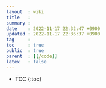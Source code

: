 ```yaml
---
layout  : wiki
title   : 
summary : 
date    : 2022-11-17 22:32:47 +0900
updated : 2022-11-17 22:36:37 +0900
tag     : 
toc     : true
public  : true
parent  : [[/code]]
latex   : false
---
```

* TOC
{:toc}

# 
